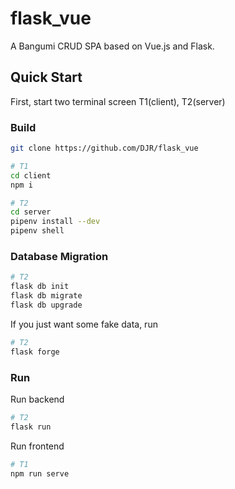 # flask_vue

A Bangumi CRUD SPA based on Vue.js and Flask.

## Quick Start

First, start two terminal screen T1(client), T2(server)

### Build

``` bash
git clone https://github.com/DJR/flask_vue

# T1
cd client
npm i

# T2
cd server
pipenv install --dev
pipenv shell
```

### Database Migration

``` bash
# T2
flask db init
flask db migrate
flask db upgrade
```

If you just want some fake data, run

``` bash
# T2
flask forge
```

### Run

Run backend

``` bash
# T2
flask run
```

Run frontend

``` bash
# T1
npm run serve
```